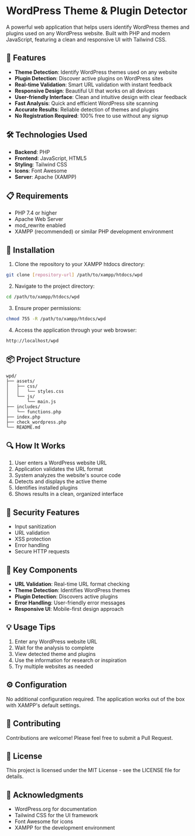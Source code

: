 # WordPress Theme & Plugin Detector

A powerful web application that helps users identify WordPress themes and plugins used on any WordPress website. Built with PHP and modern JavaScript, featuring a clean and responsive UI with Tailwind CSS.

## 🚀 Features

- **Theme Detection**: Identify WordPress themes used on any website
- **Plugin Detection**: Discover active plugins on WordPress sites
- **Real-time Validation**: Smart URL validation with instant feedback
- **Responsive Design**: Beautiful UI that works on all devices
- **User-friendly Interface**: Clean and intuitive design with clear feedback
- **Fast Analysis**: Quick and efficient WordPress site scanning
- **Accurate Results**: Reliable detection of themes and plugins
- **No Registration Required**: 100% free to use without any signup

## 🛠️ Technologies Used

- **Backend**: PHP
- **Frontend**: JavaScript, HTML5
- **Styling**: Tailwind CSS
- **Icons**: Font Awesome
- **Server**: Apache (XAMPP)

## 📋 Requirements

- PHP 7.4 or higher
- Apache Web Server
- mod_rewrite enabled
- XAMPP (recommended) or similar PHP development environment

## 🔧 Installation

1. Clone the repository to your XAMPP htdocs directory:
```bash
git clone [repository-url] /path/to/xampp/htdocs/wpd
```

2. Navigate to the project directory:
```bash
cd /path/to/xampp/htdocs/wpd
```

3. Ensure proper permissions:
```bash
chmod 755 -R /path/to/xampp/htdocs/wpd
```

4. Access the application through your web browser:
```
http://localhost/wpd
```

## 📦 Project Structure

```
wpd/
├── assets/
│   ├── css/
│   │   └── styles.css
│   └── js/
│       └── main.js
├── includes/
│   └── functions.php
├── index.php
├── check_wordpress.php
└── README.md
```

## 🔍 How It Works

1. User enters a WordPress website URL
2. Application validates the URL format
3. System analyzes the website's source code
4. Detects and displays the active theme
5. Identifies installed plugins
6. Shows results in a clean, organized interface

## 🔐 Security Features

- Input sanitization
- URL validation
- XSS protection
- Error handling
- Secure HTTP requests

## 🌟 Key Components

- **URL Validation**: Real-time URL format checking
- **Theme Detection**: Identifies WordPress themes
- **Plugin Detection**: Discovers active plugins
- **Error Handling**: User-friendly error messages
- **Responsive UI**: Mobile-first design approach

## 💡 Usage Tips

1. Enter any WordPress website URL
2. Wait for the analysis to complete
3. View detected theme and plugins
4. Use the information for research or inspiration
5. Try multiple websites as needed

## ⚙️ Configuration

No additional configuration required. The application works out of the box with XAMPP's default settings.

## 🤝 Contributing

Contributions are welcome! Please feel free to submit a Pull Request.

## 📄 License

This project is licensed under the MIT License - see the LICENSE file for details.

## 🙏 Acknowledgments

- WordPress.org for documentation
- Tailwind CSS for the UI framework
- Font Awesome for icons
- XAMPP for the development environment
